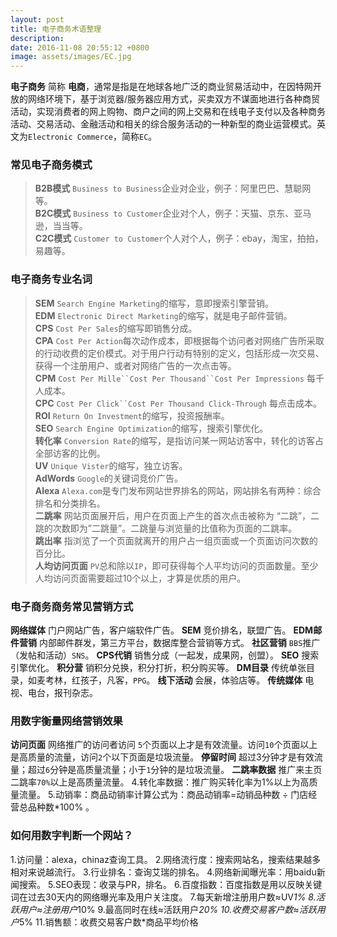 ```yaml
---
layout: post
title: 电子商务术语整理
description:
date: 2016-11-08 20:55:12 +0800
image: assets/images/EC.jpg
---
```



**电子商务** 简称 **电商**，通常是指是在地球各地广泛的商业贸易活动中，在因特网开放的网络环境下，基于浏览器/服务器应用方式，买卖双方不谋面地进行各种商贸活动，实现消费者的网上购物、商户之间的网上交易和在线电子支付以及各种商务活动、交易活动、金融活动和相关的综合服务活动的一种新型的商业运营模式。英文为`Electronic Commerce`，简称`EC`。

### 常见电子商务模式  
>**B2B模式** `Business to Business`企业对企业，例子：阿里巴巴、慧聪网等。  
>**B2C模式** `Business to Customer`企业对个人，例子：天猫、京东、亚马逊，当当等。  
>**C2C模式** `Customer to Customer`个人对个人，例子：ebay，淘宝，拍拍，易趣等。  

### 电子商务专业名词
>**SEM** `Search Engine Marketing`的缩写，意即搜索引擎营销。  
>**EDM** `Electronic Direct Marketing`的缩写，就是电子邮件营销。  
>**CPS** `Cost Per Sales`的缩写即销售分成。  
>**CPA** `Cost Per Action`每次动作成本，即根据每个访问者对网络广告所采取的行动收费的定价模式。对于用户行动有特别的定义，包括形成一次交易、获得一个注册用户、或者对网络广告的一次点击等。  
>**CPM** `Cost Per Mille``Cost Per Thousand``Cost Per Impressions` 每千人成本。  
>**CPC** `Cost Per Click``Cost Per Thousand Click-Through` 每点击成本。  
>**ROI** `Return On Investment`的缩写，投资报酬率。  
>**SEO** `Search Engine Optimization`的缩写，搜索引擎优化。  
>**转化率** `Conversion Rate`的缩写，是指访问某一网站访客中，转化的访客占全部访客的比例。  
>**UV** `Unique Vister`的缩写，独立访客。  
>**AdWords** `Google`的关键词竞价广告。  
>**Alexa** `Alexa.com`是专门发布网站世界排名的网站，网站排名有两种：综合排名和分类排名。  
>**二跳率** 网站页面展开后，用户在页面上产生的首次点击被称为 “二跳”，二跳的次数即为”二跳量”。二跳量与浏览量的比值称为页面的二跳率。  
>**跳出率** 指浏览了一个页面就离开的用户占一组页面或一个页面访问次数的百分比。  
>**人均访问页面** `PV`总和除以`IP`，即可获得每个人平均访问的页面数量。至少人均访问页面需要超过10个以上，才算是优质的用户。  

### 电子商务商务常见营销方式
**网络媒体** 门户网站广告，客户端软件广告。
**SEM** 竞价排名，联盟广告。
**EDM邮件营销** 内部邮件群发，第三方平台，数据库整合营销等方式。
**社区营销** `BBS`推广（发帖和活动）`SNS`。
**CPS代销** 销售分成（一起发，成果网，创盟）。
**SEO** 搜索引擎优化。
**积分营** 销积分兑换，积分打折，积分购买等。
**DM目录** 传统单张目录，如麦考林，红孩子，凡客，`PPG`。
**线下活动** 会展，体验店等。
**传统媒体** 电视、电台，报刊杂志。

### 用数字衡量网络营销效果
**访问页面** 网络推广的访问者访问 `5`个页面以上才是有效流量。访问`10`个页面以上是高质量的流量，访问`2`个以下页面是垃圾流量。
**停留时间** 超过3分钟才是有效流量；超过`6`分钟是高质量流量；小于`1`分钟的是垃圾流量。
**二跳率数据** 推广来主页二跳率`70%`以上是高质量流量。
4.转化率数据：推广购买转化率为1%以上为高质量流量。
5.动销率：商品动销率计算公式为：商品动销率=动销品种数 ÷ 门店经营总品种数*100% 。

### 如何用数字判断一个网站？
1.访问量：alexa，chinaz查询工具。
2.网络流行度：搜索网站名，搜索结果越多相对来说越流行。
3.行业排名：查询艾瑞的排名。
4.网络新闻曝光率：用baidu新闻搜索。
5.SEO表现：收录与PR，排名。
6.百度指数：百度指数是用以反映关键词在过去30天内的网络曝光率及用户关注度。
7.每天新增注册用户数≈UV*1%
8.活跃用户≈注册用户*10%
9.最高同时在线≈活跃用户*20%
10.收费交易客户数≈活跃用户*5%
11.销售额：收费交易客户数*商品平均价格
